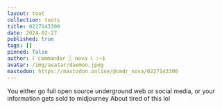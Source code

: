 ```yaml
---
layout: toot
collection: toots
title: 0227143300
date: 2024-02-27
published: true
tags: []
pinned: false
author: ⸸ commander ░ nova ⸸ :~$
avatar: /img/avatar/daemon.jpeg
mastodon: https://mastodon.online/@cmdr_nova/0227143300
---
```


You either go full open source underground web or social media, or your information gets sold to midjourney About tired of this lol
